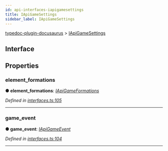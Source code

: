 ```yaml
---
id: api-interfaces-iapigamesettings
title: IApiGameSettings
sidebar_label: IApiGameSettings
---
```


[typedoc-plugin-docusaurus](api-readme.md) > [IApiGameSettings](api-interfaces-iapigamesettings.md)



## Interface


## Properties


###  element_formations

**●  element_formations**:  *[IApiGameFormations](api-interfaces-iapigameformations.md)* 

*Defined in [interfaces.ts:105](https://bitbucket.org/owner/repository_name/src/master/src/interfaces.ts?fileviewer&amp;#x3D;file-view-default#interfaces.ts-105)*





___



###  game_event

**●  game_event**:  *[IApiGameEvent](api-interfaces-iapigameevent.md)* 

*Defined in [interfaces.ts:104](https://bitbucket.org/owner/repository_name/src/master/src/interfaces.ts?fileviewer&amp;#x3D;file-view-default#interfaces.ts-104)*





___


